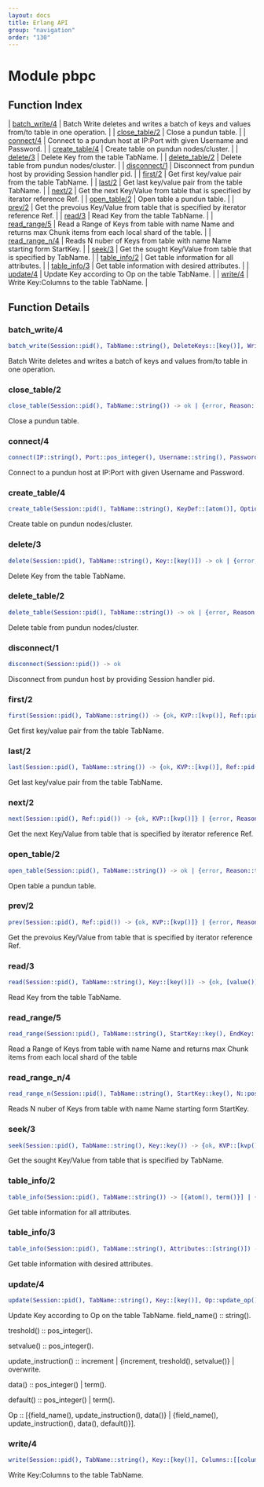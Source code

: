 ```yaml
---
layout: docs
title: Erlang API
group: "navigation"
order: "130"
---
```


# Module pbpc

## Function Index

| [batch_write/4](#batch_write-4) | Batch Write deletes and writes a batch of keys and values from/to table in one operation. |
| [close_table/2](#close_table-2) | Close a pundun table. |
| [connect/4](#connect-4) | Connect to a pundun host at IP:Port with given Username and Password. |
| [create_table/4](#create_table-4) | Create table on pundun nodes/cluster. |
| [delete/3](#delete-3) | Delete Key from the table TabName. |
| [delete_table/2](#delete_table-2) | Delete table from pundun nodes/cluster. |
| [disconnect/1](#disconnect-1) | Disconnect from pundun host by providing Session handler pid. |
| [first/2](#first-2) | Get first key/value pair from the table TabName. |
| [last/2](#last-2) | Get last key/value pair from the table TabName. |
| [next/2](#next-2) | Get the next Key/Value from table that is specified by iterator reference Ref. |
| [open_table/2](#open_table-2) | Open table a pundun table. |
| [prev/2](#prev-2) | Get the prevoius Key/Value from table that is specified by iterator reference Ref. |
| [read/3](#read-3) | Read Key from the table TabName. |
| [read_range/5](#read_range-5) | Read a Range of Keys from table with name Name and returns max Chunk items from each local shard of the table. |
| [read_range_n/4](#read_range_n-4) | Reads N nuber of Keys from table with name Name starting form StartKey. |
| [seek/3](#seek-3) | Get the sought Key/Value from table that is specified by TabName. |
| [table_info/2](#table_info-2) | Get table information for all attributes. |
| [table_info/3](#table_info-3) | Get table information with desired attributes. |
| [update/4](#update-4) | Update Key according to Op on the table TabName. |
| [write/4](#write-4) | Write Key:Columns to the table TabName. |

## <a name="functions">Function Details</a>

### batch_write/4

```erlang
batch_write(Session::pid(), TabName::string(), DeleteKeys::[key()], WriteKvps::[kvp()]) -> ok | {error, Reason::term()}
```

Batch Write deletes and writes a batch of keys and values from/to table in one operation.

### close_table/2

```erlang
close_table(Session::pid(), TabName::string()) -> ok | {error, Reason::term()}
```


Close a pundun table.

### connect/4

```erlang
connect(IP::string(), Port::pos_integer(), Username::string(), Password::string()) -> {ok, Session::pid()} | {error, Reason::term()}
```

Connect to a pundun host at IP:Port with given Username and Password.

### create_table/4


```erlang
create_table(Session::pid(), TabName::string(), KeyDef::[atom()], Options::[table_option()]) -> ok | {error, Reason::term()}
```


Create table on pundun nodes/cluster.

### delete/3


```erlang
delete(Session::pid(), TabName::string(), Key::[key()]) -> ok | {error, Reason::term()}
```


Delete Key from the table TabName.

### delete_table/2


```erlang
delete_table(Session::pid(), TabName::string()) -> ok | {error, Reason::term()}
```


Delete table from pundun nodes/cluster.

### disconnect/1

```erlang
disconnect(Session::pid()) -> ok
```


Disconnect from pundun host by providing Session handler pid.

### first/2

```erlang
first(Session::pid(), TabName::string()) -> {ok, KVP::[kvp()], Ref::pid()} | {error, Reason::invalid | term()}
```

Get first key/value pair from the table TabName.

### last/2

```erlang
last(Session::pid(), TabName::string()) -> {ok, KVP::[kvp()], Ref::pid()} | {error, Reason::invalid | term()}
```

Get last key/value pair from the table TabName.

### next/2

```erlang
next(Session::pid(), Ref::pid()) -> {ok, KVP::[kvp()]} | {error, Reason::invalid | term()}
```

Get the next Key/Value from table that is specified by iterator reference Ref.

### open_table/2

```erlang
open_table(Session::pid(), TabName::string()) -> ok | {error, Reason::term()}
```

Open table a pundun table.

### prev/2

```erlang
prev(Session::pid(), Ref::pid()) -> {ok, KVP::[kvp()]} | {error, Reason::invalid | term()}
```

Get the prevoius Key/Value from table that is specified by iterator reference Ref.

### read/3

```erlang
read(Session::pid(), TabName::string(), Key::[key()]) -> {ok, [value()]} | {error, Reason::term()}
```

Read Key from the table TabName.

### read_range/5

```erlang
read_range(Session::pid(), TabName::string(), StartKey::key(), EndKey::ey(), Chunk::pos_integer()) -> {ok, [[kvp()]], Cont::complete | key()} | {error, Reason::term()}
```

Read a Range of Keys from table with name Name and returns max Chunk items from each local shard of the table

### read_range_n/4

```erlang
read_range_n(Session::pid(), TabName::string(), StartKey::key(), N::pos_integer()) -> {ok, [kvp()]} | {error, Reason::term()}
```

Reads N nuber of Keys from table with name Name starting form StartKey.

### seek/3

```erlang
seek(Session::pid(), TabName::string(), Key::key()) -> {ok, KVP::[kvp()], Ref::pid()} | {error, Reason::invalid | term()}
```

Get the sought Key/Value from table that is specified by TabName.

### table_info/2

```erlang
table_info(Session::pid(), TabName::string()) -> [{atom(), term()}] | {error, Reason::term()}
```

Get table information for all attributes.

### table_info/3

```erlang
table_info(Session::pid(), TabName::string(), Attributes::[string()]) -> [{atom(), term()}] | {error, Reason::term()}
```

Get table information with desired attributes.

### update/4

```erlang
update(Session::pid(), TabName::string(), Key::[key()], Op::update_op()) -> {ok, [value()]} | {error, Reason::term()}
```

Update Key according to Op on the table TabName.
field_name() :: string().

treshold() :: pos_integer().

setvalue() :: pos_integer().

update_instruction() :: increment \| {increment, treshold(), setvalue()} \| overwrite.

data() :: pos_integer() \| term().

default() :: pos_integer() \| term().

Op :: [{field_name(), update_instruction(), data()} \| {field_name(), update_instruction(), data(), default()}].

### write/4

```erlang
write(Session::pid(), TabName::string(), Key::[key()], Columns::[[column()]]) -> ok | {error, Reason::term()}
```

Write Key:Columns to the table TabName.
